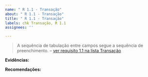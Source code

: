 ```yaml
---
name: " R 1.1 - Transação"
about: " R 1.1 - Transação"
title: " R 1.1 - Transação"
labels: chk Transação, R 1.1
assignees: ''

---
```


> A sequência de tabulação entre campos segue a sequência de preenchimento.
> – [ver requisito 1.1 na lista Transação](https://amagovpt.github.io/kit-selo/checklists/checklist-transacao#n11)

**Evidências:**

 **Recomendações:**

